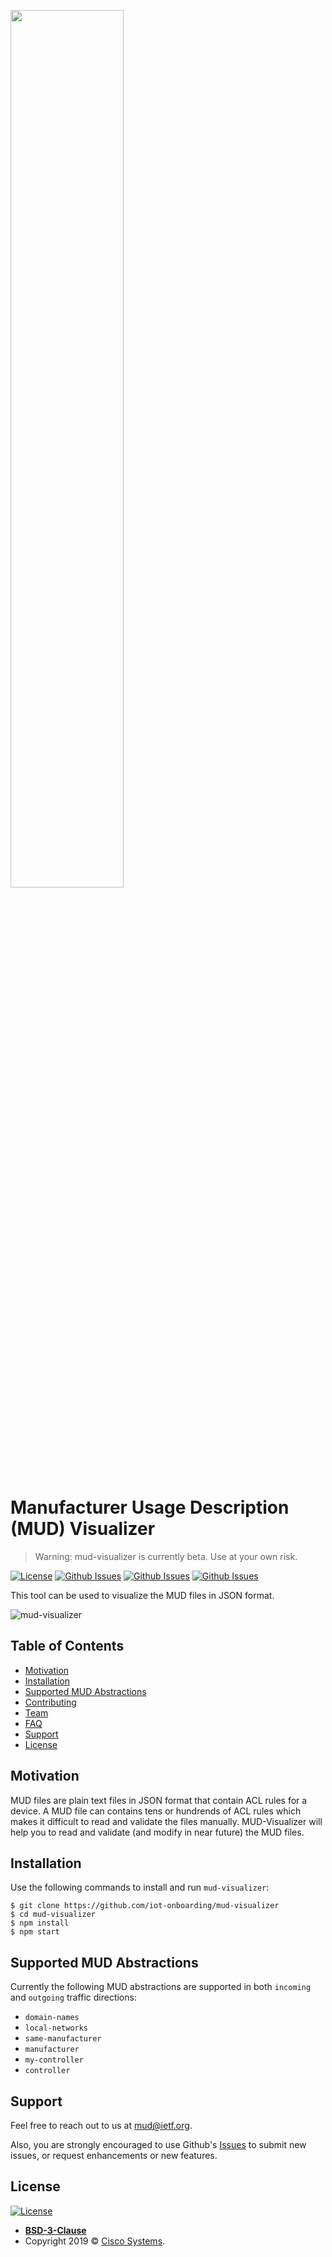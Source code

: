 <a href="https://github.com/iot-onboarding/mud-visualizer/blob/master/README.md"><img src="https://github.com/iot-onboarding/mud-visualizer/blob/master/img/other_icons/github_logo.png?sanitize=true" width="60%"></a>

# Manufacturer Usage Description (MUD) Visualizer
> Warning: mud-visualizer is currently beta. Use at your own risk.

[![License](https://img.shields.io/badge/License-BSD%203--Clause-blue.svg)](https://opensource.org/licenses/BSD-3-Clause) 
[![Github Issues](http://img.shields.io/github/issues/iot-onboarding/mud-visualizer/bug.svg)](https://github.com/iot-onboarding/mud-visualizer/issues)
[![Github Issues](http://img.shields.io/github/issues/iot-onboarding/mud-visualizer/enhancement.svg)](https://github.com/iot-onboarding/mud-visualizer/issues)
[![Github Issues](http://img.shields.io/github/issues-pr/iot-onboarding/mud-visualizer.svg)](https://github.com/iot-onboarding/mud-visualizer/pulls)


This tool can be used to visualize the MUD files in JSON format.

![mud-visualizer](img/recordit/recordit.gif)

## Table of Contents 

- [Motivation](#Motivation)
- [Installation](#installation)
- [Supported MUD Abstractions](#features)
- [Contributing](#contributing)
- [Team](#team)
- [FAQ](#faq)
- [Support](#support)
- [License](#license)

## Motivation

MUD files are plain text files in JSON format that contain ACL rules for a device. A MUD file can contains tens or hundrends of ACL rules which makes it difficult to read and validate the files manually. MUD-Visualizer will help you to read and validate (and modify in near future) the MUD files.  

## Installation

Use the following commands to install and run `mud-visualizer`: 

```shell
$ git clone https://github.com/iot-onboarding/mud-visualizer
$ cd mud-visualizer
$ npm install
$ npm start
```

## Supported MUD Abstractions

Currently the following MUD abstractions are supported in both `incoming` and `outgoing` traffic directions: 

- `domain-names`
- `local-networks`
- `same-manufacturer`
- `manufacturer`
- `my-controller`
- `controller`

## Support

Feel free to reach out to us at <mud@ietf.org>.

Also, you are strongly encouraged to use Github's <a href="https://github.com/iot-onboarding/mud-visualizer/issues" target="_blank">Issues</a> to submit new issues, or request enhancements or new features.

## License

[![License](https://img.shields.io/badge/License-BSD%203--Clause-blue.svg)](https://opensource.org/licenses/BSD-3-Clause) 

- **[BSD-3-Clause](https://opensource.org/licenses/BSD-3-Clause)**
- Copyright 2019 © <a href="https://www.cisco.com/" target="_blank">Cisco Systems</a>.
